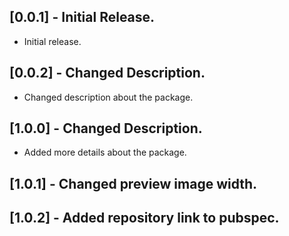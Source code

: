 ## [0.0.1] - Initial Release.
* Initial release.

## [0.0.2] - Changed Description.
* Changed description about the package.

## [1.0.0] - Changed Description.
* Added more details about the package.

## [1.0.1] - Changed preview image width.

## [1.0.2] - Added repository link to pubspec.
